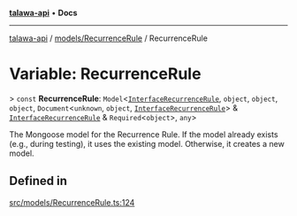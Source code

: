 [**talawa-api**](../../../README.md) • **Docs**

***

[talawa-api](../../../modules.md) / [models/RecurrenceRule](../README.md) / RecurrenceRule

# Variable: RecurrenceRule

\> `const` **RecurrenceRule**: `Model`\<[`InterfaceRecurrenceRule`](../interfaces/InterfaceRecurrenceRule.md), `object`, `object`, `object`, `Document`\<`unknown`, `object`, [`InterfaceRecurrenceRule`](../interfaces/InterfaceRecurrenceRule.md)\> & [`InterfaceRecurrenceRule`](../interfaces/InterfaceRecurrenceRule.md) & `Required`\<`object`\>, `any`\>

The Mongoose model for the Recurrence Rule.
If the model already exists (e.g., during testing), it uses the existing model.
Otherwise, it creates a new model.

## Defined in

[src/models/RecurrenceRule.ts:124](https://github.com/PalisadoesFoundation/talawa-api/blob/f4877b986932181336f42a7336754de05976cd97/src/models/RecurrenceRule.ts#L124)
